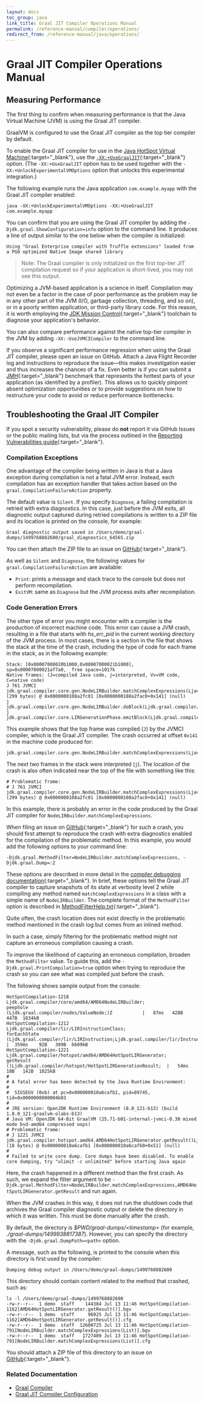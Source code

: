 ```yaml
---
layout: docs
toc_group: java
link_title: Graal JIT Compiler Operations Manual
permalink: /reference-manual/compiler/operations/
redirect_from: /reference-manual/java/operations/
---
```


# Graal JIT Compiler Operations Manual

## Measuring Performance

The first thing to confirm when measuring performance is that the Java Virtual Machine (JVM) is using the Graal JIT compiler.

GraalVM is configured to use the Graal JIT compiler as the top tier compiler by default.

To enable the Graal JIT compiler for use in the [Java HotSpot Virtual Machine](https://docs.oracle.com/en/java/javase/25/vm/java-virtual-machine-technology-overview.html){:target="_blank"}, use the [`-XX:+UseGraalJIT`](https://download.java.net/java/early_access/jdk25/docs/specs/man/java.html#enabling-the-graal-jit-compiler){:target="_blank"} option.
(The `-XX:+UseGraalJIT` option has to be used together with the `-XX:+UnlockExperimentalVMOptions` option that unlocks this experimental integration.)

The following example runs the Java application `com.example.myapp` with the Graal JIT compiler enabled:

```shell
java -XX:+UnlockExperimentalVMOptions -XX:+UseGraalJIT com.example.myapp
```

You can confirm that you are using the Graal JIT compiler by adding the `-Djdk.graal.ShowConfiguration=info` option to the command line.
It produces a line of output similar to the one below when the compiler is initialized:

```
Using "Graal Enterprise compiler with Truffle extensions" loaded from a PGO optimized Native Image shared library
```

> Note: The Graal compiler is only initialized on the first top-tier JIT compilation request so if your application is short-lived, you may not see this output.

Optimizing a JVM-based application is a science in itself.
Compilation may not even be a factor in the case of poor performance as the problem may lie in any other part of the JVM (I/O, garbage collection, threading, and so on), or in a poorly written application, or third-party library code.
For this reason, it is  worth employing the [JDK Mission Control](https://www.oracle.com/java/technologies/jdk-mission-control.html){:target="_blank"} toolchain to diagnose your application's behavior.

You can also compare performance against the native top-tier compiler in the JVM by adding `-XX:-UseJVMCICompiler` to the command line.

If you observe a significant performance regression when using the Graal JIT compiler, please open an issue on GitHub.
Attach a Java Flight Recorder log and instructions to reproduce the issue&mdash;this makes investigation easier and thus increases the chances of a fix.
Even better is if you can submit a [JMH](http://openjdk.java.net/projects/code-tools/jmh/){:target="_blank"} benchmark that represents the hottest parts of your application (as identified by a profiler).
This allows us to quickly pinpoint absent optimization opportunities or to provide suggestions on how to restructure your code to avoid or reduce performance bottlenecks.

## Troubleshooting the Graal JIT Compiler

If you spot a security vulnerability, please do **not** report it via GitHub Issues or the public mailing lists, but via the process outlined in the [Reporting Vulnerabilities guide](https://www.oracle.com/corporate/security-practices/assurance/vulnerability/reporting.html){:target="_blank"}.

### Compilation Exceptions

One advantage of the compiler being written in Java is that a Java exception during compilation is not a fatal JVM error.
Instead, each compilation has an exception handler that takes action based on the `graal.CompilationFailureAction` property.

The default value is `Silent`. If you specify `Diagnose`, a failing compilation is retried with extra diagnostics.
In this case, just before the JVM exits, all diagnostic output captured during retried compilations is written to a ZIP file and its location is printed on the console, for example:
```
Graal diagnostic output saved in /Users/demo/graal-dumps/1499768882600/graal_diagnostics_64565.zip
```

You can then attach the ZIP file to an issue on [GitHub](https://github.com/oracle/graal/issues){:target="_blank"}.

As well as `Silent` and `Diagnose`, the following values for `graal.CompilationFailureAction` are available:
* `Print`: prints a message and stack trace to the console but does not perform recompilation.
* `ExitVM`: same as `Diagnose` but the JVM process exits after recompilation.

### Code Generation Errors

The other type of error you might encounter with a compiler is the production of incorrect machine code.
This error can cause a JVM crash, resulting in a file that starts with _hs_err_pid_ in the current working directory of the JVM process.
In most cases, there is a section in the file that shows the stack at the time of the crash, including the type of code for each frame in the stack, as in the following example:

```
Stack: [0x00007000020b1000,0x00007000021b1000],  sp=0x00007000021af7a0,  free space=1017k
Native frames: (J=compiled Java code, j=interpreted, Vv=VM code, C=native code)
J 761 JVMCI jdk.graal.compiler.core.gen.NodeLIRBuilder.matchComplexExpressions(Ljava/util/List;)V (299 bytes) @ 0x0000000108a2fc01 [0x0000000108a2fac0+0x141] (null)
j  jdk.graal.compiler.core.gen.NodeLIRBuilder.doBlock(Ljdk.graal.compiler/nodes/cfg/Block;Ljdk.graal.compiler/nodes/StructuredGraph;Ljdk.graal.compiler/core/common/cfg/BlockMap;)V+211
j  jdk.graal.compiler.core.LIRGenerationPhase.emitBlock(Ljdk.graal.compiler/nodes/spi/NodeLIRBuilderTool;Ljdk.graal.compiler/lir/gen/LIRGenerationResult;Ljdk.graal.compiler/nodes/cfg/Block;Ljdk.graal.compiler/nodes/StructuredGraph;Ljdk.graal.compiler/core/common/cfg/BlockMap;)V+65
```

This example shows that the top frame was compiled (`J`) by the JVMCI compiler, which is the Graal JIT compiler.
The crash occurred at offset `0x141` in the machine code produced for:
```
jdk.graal.compiler.core.gen.NodeLIRBuilder.matchComplexExpressions(Ljava/util/List;)V
```

The next two frames in the stack were interpreted (`j`).
The location of the crash is also often indicated near the top of the file with something like this:
```
# Problematic frame:
# J 761 JVMCI jdk.graal.compiler.core.gen.NodeLIRBuilder.matchComplexExpressions(Ljava/util/List;)V (299 bytes) @ 0x0000000108a2fc01 [0x0000000108a2fac0+0x141] (null)
```

In this example, there is probably an error in the code produced by the Graal JIT compiler for `NodeLIRBuilder.matchComplexExpressions`.

When filing an issue on [GitHub](https://github.com/oracle/graal/issues){:target="_blank"} for such a crash, you should first attempt to reproduce the crash with extra diagnostics enabled for the compilation of the problematic method.
In this example, you would add the following options to your command line:
```shell
-Djdk.graal.MethodFilter=NodeLIRBuilder.matchComplexExpressions, -Djdk.graal.Dump=:2
```

These options are described in more detail in the [compiler debugging documentation](https://github.com/oracle/graal/blob/master/compiler/docs/Debugging.md){:target="_blank"}.
In brief, these options tell the Graal JIT compiler to capture snapshots of its state at verbosity level 2 while compiling any method named `matchComplexExpressions` in a class with a simple name of `NodeLIRBuilder`.
The complete format of the `MethodFilter` option is described in [MethodFilterHelp.txt](https://github.com/oracle/graal/blob/master/compiler/src/jdk.graal.compiler/src/jdk/graal/compiler/debug/doc-files/MethodFilterHelp.txt){:target="_blank"}.

Quite often, the crash location does not exist directly in the problematic method mentioned in the crash log but comes from an inlined method.

In such a case, simply filtering for the problematic method might not capture an erroneous compilation causing a crash.

To improve the likelihood of capturing an erroneous compilation,  broaden the `MethodFilter` value.
To guide this, add the `-Djdk.graal.PrintCompilation=true` option when trying to reproduce the crash so you can see what was compiled just before the crash.

The following shows sample output from the console:
```
HotSpotCompilation-1218        Ljdk.graal.compiler/core/amd64/AMD64NodeLIRBuilder;                  peephole                                      (Ljdk.graal.compiler/nodes/ValueNode;)Z           |   87ms   428B   447B  1834kB
HotSpotCompilation-1212        Ljdk.graal.compiler/lir/LIRInstructionClass;                         forEachState                                  (Ljdk.graal.compiler/lir/LIRInstruction;Ljdk.graal.compiler/lir/InstructionValueProcedure;)V  |  359ms    92B   309B  6609kB
HotSpotCompilation-1221        Ljdk.graal.compiler/hotspot/amd64/AMD64HotSpotLIRGenerator;          getResult                                     ()Ljdk.graal.compiler/hotspot/HotSpotLIRGenerationResult;  |   54ms    18B   142B  1025kB
#
# A fatal error has been detected by the Java Runtime Environment:
#
#  SIGSEGV (0xb) at pc=0x000000010a6cafb1, pid=89745, tid=0x0000000000004b03
#
# JRE version: OpenJDK Runtime Environment (8.0_121-b13) (build 1.8.0_121-graalvm-olabs-b13)
# Java VM: OpenJDK 64-Bit GraalVM (25.71-b01-internal-jvmci-0.30 mixed mode bsd-amd64 compressed oops)
# Problematic frame:
# J 1221 JVMCI jdk.graal.compiler.hotspot.amd64.AMD64HotSpotLIRGenerator.getResult()Ljdk.graal.compiler/hotspot/HotSpotLIRGenerationResult; (18 bytes) @ 0x000000010a6cafb1 [0x000000010a6caf60+0x51] (null)
#
# Failed to write core dump. Core dumps have been disabled. To enable core dumping, try "ulimit -c unlimited" before starting Java again
```
Here, the crash happened in a different method than the first crash.
As such, we expand the filter argument to be `-Djdk.graal.MethodFilter=NodeLIRBuilder.matchComplexExpressions,AMD64HotSpotLIRGenerator.getResult` and run again.

When the JVM crashes in this way, it does not run the shutdown code that archives the Graal compiler diagnostic output or delete the directory in which it was written.
This must be done manually after the crash.

By default, the directory is _$PWD/graal-dumps/&lt;timestamp&gt;_ (for example, _./graal-dumps/1499938817387_).
However, you can specify the directory with the `-Djdk.graal.DumpPath=<path>` option.

A message, such as the following, is printed to the console when this directory is first used by the compiler:
```
Dumping debug output in /Users/demo/graal-dumps/1499768882600
```

This directory should contain content related to the method that crashed, such as:
```shell
ls -l /Users/demo/graal-dumps/1499768882600
-rw-r--r--  1 demo  staff    144384 Jul 13 11:46 HotSpotCompilation-1162[AMD64HotSpotLIRGenerator.getResult()].bgv
-rw-r--r--  1 demo  staff     96925 Jul 13 11:46 HotSpotCompilation-1162[AMD64HotSpotLIRGenerator.getResult()].cfg
-rw-r--r--  1 demo  staff  12600725 Jul 13 11:46 HotSpotCompilation-791[NodeLIRBuilder.matchComplexExpressions(List)].bgv
-rw-r--r--  1 demo  staff   1727409 Jul 13 11:46 HotSpotCompilation-791[NodeLIRBuilder.matchComplexExpressions(List)].cfg
```
You should attach a ZIP file of this directory to an issue on [GitHub](https://github.com/oracle/graal/issues){:target="_blank"}.

### Related Documentation

- [Graal Compiler](compiler.md)
- [Graal JIT Compiler Configuration](Options.md)